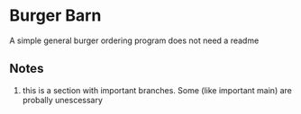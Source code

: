 # Burger Barn
A simple general burger ordering program
does not need a readme

## Notes
1. this is a section with important branches. Some (like important main) are probally unescessary